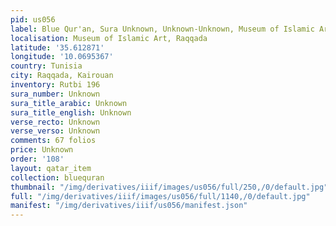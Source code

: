 ```yaml
---
pid: us056
label: Blue Qur'an, Sura Unknown, Unknown-Unknown, Museum of Islamic Art, Raqqada
localisation: Museum of Islamic Art, Raqqada
latitude: '35.612871'
longitude: '10.0695367'
country: Tunisia
city: Raqqada, Kairouan
inventory: Rutbi 196
sura_number: Unknown
sura_title_arabic: Unknown
sura_title_english: Unknown
verse_recto: Unknown
verse_verso: Unknown
comments: 67 folios
price: Unknown
order: '108'
layout: qatar_item
collection: bluequran
thumbnail: "/img/derivatives/iiif/images/us056/full/250,/0/default.jpg"
full: "/img/derivatives/iiif/images/us056/full/1140,/0/default.jpg"
manifest: "/img/derivatives/iiif/us056/manifest.json"
---
```

